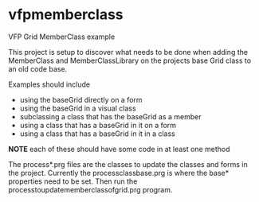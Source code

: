 # vfpmemberclass
VFP Grid MemberClass example

This project is setup to discover what needs to be done when adding the MemberClass and MemberClassLibrary on the projects base Grid class to an old code base.

Examples should include 
* using the baseGrid directly on a form
* using the baseGrid in a visual class
* subclassing a class that has the baseGrid as a member
* using a class that has a baseGrid in it on a form
* using a class that has a baseGrid in it in a class

**NOTE** each of these should have some code in at least one method

The process*.prg files are the classes to update the classes and forms in the project.
Currently the processclassbase.prg is where the base* properties need to be set.
Then run the processtoupdatememberclassofgrid.prg program.
